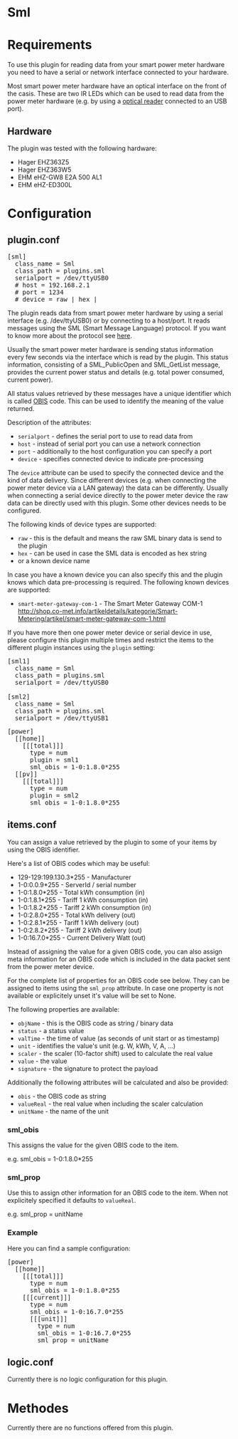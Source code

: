 # Sml

# Requirements

To use this plugin for reading data from your smart power meter hardware
you need to have a serial or network interface connected to your hardware.

Most smart power meter hardware have an optical interface on the front of
the casis. These are two IR LEDs which can be used to read data from the
power meter hardware (e.g. by using a [optical reader](http://wiki.volkszaehler.org/hardware/controllers/ir-schreib-lesekopf)
connected to an USB port).

## Hardware

The plugin was tested with the following hardware:

   * Hager EHZ363Z5
   * Hager EHZ363W5
   * EHM eHZ-GW8 E2A 500 AL1
   * EHM eHZ-ED300L

# Configuration

## plugin.conf

<pre>
[sml]
  class_name = Sml
  class_path = plugins.sml
  serialport = /dev/ttyUSB0
  # host = 192.168.2.1
  # port = 1234
  # device = raw | hex | <known-device>
</pre>

The plugin reads data from smart power meter hardware by using a serial
interface (e.g. /dev/ttyUSB0) or by connecting to a host/port. It reads
messages using the SML (Smart Message Language) protocol. If you
want to know more about the protocol see [here](http://wiki.volkszaehler.org/software/sml).

Usually the smart power meter hardware is sending status information
every few seconds via the interface which is read by the plugin. This
status information, consisting of a SML_PublicOpen and SML_GetList message,
provides the current power status and details (e.g. total power consumed,
current power).

All status values retrieved by these messages have a unique identifier which
is called [OBIS](http://de.wikipedia.org/wiki/OBIS-Kennzahlen) code. This can
be used to identify the meaning of the value returned.

Description of the attributes:

   * `serialport` - defines the serial port to use to read data from
   * `host` - instead of serial port you can use a network connection
   * `port` - additionally to the host configuration you can specify a port
   * `device` - specifies connected device to indicate pre-processing

The `device` attribute can be used to specify the connected device and the
kind of data delivery. Since different devices (e.g. when connecting the
power meter device via a LAN gateway) the data can be differently. Usually
when connecting a serial device directly to the power meter device the
raw data can be directly used with this plugin. Some other devices needs
to be configured.

The following kinds of device types are supported:
   * `raw` - this is the default and means the raw SML binary data is
     send to the plugin
   * `hex` - can be used in case the SML data is encoded as hex string
   * or a known device name

In case you have a known device you can also specify this and the plugin
knows which data pre-processing is required. The following known devices
are supported:
   * `smart-meter-gateway-com-1` - The Smart Meter Gateway COM-1
     http://shop.co-met.info/artikeldetails/kategorie/Smart-Metering/artikel/smart-meter-gateway-com-1.html

If you have more then one power meter device or serial device in use,
please configure this plugin multiple times and restrict the items to
the different plugin instances using the `plugin` setting:

<pre>
[sml1]
  class_name = Sml
  class_path = plugins.sml
  serialport = /dev/ttyUSB0

[sml2]
  class_name = Sml
  class_path = plugins.sml
  serialport = /dev/ttyUSB1
</pre>

<pre>
[power]
  [[home]]
    [[[total]]]
      type = num
      plugin = sml1
      sml_obis = 1-0:1.8.0*255
  [[pv]]
    [[[total]]]
      type = num
      plugin = sml2
      sml_obis = 1-0:1.8.0*255
</pre>


## items.conf

You can assign a value retrieved by the plugin to some of your items by
using the OBIS identifier.

Here's a list of OBIS codes which may be useful:

   * 129-129:199.130.3*255 - Manufacturer
   * 1-0:0.0.9*255 - ServerId / serial number
   * 1-0:1.8.0*255 - Total kWh consumption (in)
   * 1-0:1.8.1*255 - Tariff 1 kWh consumption (in)
   * 1-0:1.8.2*255 - Tariff 2 kWh consumption (in)
   * 1-0:2.8.0*255 - Total kWh delivery (out)
   * 1-0:2.8.1*255 - Tariff 1 kWh delivery (out)
   * 1-0:2.8.2*255 - Tariff 2 kWh delivery (out)
   * 1-0:16.7.0*255 - Current Delivery Watt (out)

Instead of assigning the value for a given OBIS code, you can also assign meta
information for an OBIS code which is included in the data packet sent from
the power meter device.

For the complete list of properties for an OBIS code see below. They can be
assigned to items using the `sml_prop` attribute. In case one property is not
available or explicitely unset it's value will be set to None.

The following properties are available:
   * `objName` - this is the OBIS code as string / binary data
   * `status` - a status value
   * `valTime` - the time of value (as seconds of unit start or as timestamp)
   * `unit` - identifies the value's unit (e.g. W, kWh, V, A, ...)
   * `scaler` - the scaler (10-factor shift) used to calculate the real value
   * `value` - the value
   * `signature` - the signature to protect the payload

Additionally the following attributes will be calculated and also be provided:
   * `obis` - the OBIS code as string
   * `valueReal` - the real value when including the scaler calculation
   * `unitName` - the name of the unit



### sml_obis

This assigns the value for the given OBIS code to the item.

e.g. sml_obis = 1-0:1.8.0*255

### sml_prop

Use this to assign other information for an OBIS code to the item. When not
explicitely specified it defaults to `valueReal`.

e.g. sml_prop = unitName

### Example

Here you can find a sample configuration:

<pre>
[power]
  [[home]]
    [[[total]]]
      type = num
      sml_obis = 1-0:1.8.0*255
    [[[current]]]
      type = num
      sml_obis = 1-0:16.7.0*255
      [[[unit]]]
        type = num
        sml_obis = 1-0:16.7.0*255
        sml_prop = unitName
</pre>

## logic.conf
Currently there is no logic configuration for this plugin.


# Methodes
Currently there are no functions offered from this plugin.
